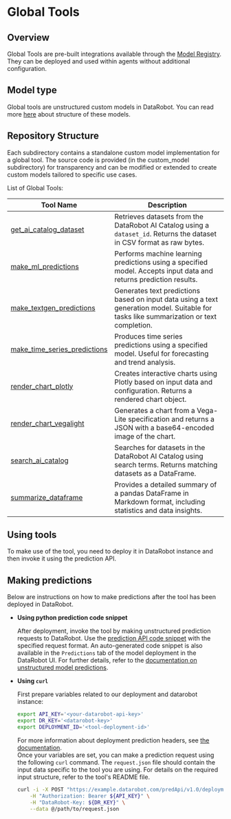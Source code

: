 # Global Tools

## Overview

Global Tools are pre-built integrations available through the [Model Registry](https://docs.datarobot.com/en/docs/mlops/deployment/registry/reg-create.html). They can be deployed and used within agents without additional configuration.

## Model type
Global tools are unstructured custom models in DataRobot. You can read more [here](https://docs.datarobot.com/en/docs/mlops/deployment/custom-models/custom-model-assembly/unstructured-custom-models.html#assemble-unstructured-custom-models) about structure of these models.

## Repository Structure

Each subdirectory contains a standalone custom model implementation for a global tool. The source code is provided (in the custom_model subdirectory) for transparency and can be modified or extended to create custom models tailored to specific use cases.

List of Global Tools:

| **Tool Name**                                                  | **Description**                                                                                                   |
|----------------------------------------------------------------|-------------------------------------------------------------------------------------------------------------------|
| [get_ai_catalog_dataset](./get_ai_catalog_dataset)             | Retrieves datasets from the DataRobot AI Catalog using a `dataset_id`. Returns the dataset in CSV format as raw bytes. |
| [make_ml_predictions](./make_ml_predictions)                   | Performs machine learning predictions using a specified model. Accepts input data and returns prediction results. |
| [make_textgen_predictions](./make_textgen_predictions)         | Generates text predictions based on input data using a text generation model. Suitable for tasks like summarization or text completion. |
| [make_time_series_predictions](./make_time_series_predictions) | Produces time series predictions using a specified model. Useful for forecasting and trend analysis.              |
| [render_chart_plotly](./render_chart_plotly)                   | Creates interactive charts using Plotly based on input data and configuration. Returns a rendered chart object.   |
| [render_chart_vegalight](./render_chart_vegalight)             | Generates a chart from a Vega-Lite specification and returns a JSON with a base64-encoded image of the chart.     |
| [search_ai_catalog](./search_ai_catalog)                       | Searches for datasets in the DataRobot AI Catalog using search terms. Returns matching datasets as a DataFrame.   |
| [summarize_dataframe](./summarize_dataframe)                   | Provides a detailed summary of a pandas DataFrame in Markdown format, including statistics and data insights.     |

## Using tools
To make use of the tool, you need to deploy it in DataRobot instance and then invoke it using the prediction API.

## Making predictions
Below are instructions on how to make predictions after the tool has been deployed in DataRobot.

- **Using python prediction code snippet**
    
    After deployment, invoke the tool by making unstructured prediction requests to DataRobot. 
    Use the [prediction API code snippet](https://docs.datarobot.com/en/docs/predictions/realtime/code-py.html) with the specified request format. An auto-generated code snippet is also available in the `Predictions` tab of the model deployment in the DataRobot UI. 
    For further details, refer to the [documentation on unstructured model predictions](https://docs.datarobot.com/en/docs/api/reference/predapi/pred-ref/dep-pred-unstructured.html). 


- **Using `curl`**

    First prepare variables related to our deployment and datarobot instance:

    ```bash
    export API_KEY='<your-datarobot-api-key>'
    export DR_KEY='<datarobot-key>' 
    export DEPLOYMENT_ID='<tool-deployment-id>'
    ```
  
    For more information about deployment prediction headers, see [the documentation](https://docs.datarobot.com/en/docs/api/reference/predapi/pred-ref/dep-pred.html#headers).  
    Once your variables are set, you can make a prediction request using the following `curl` command. The `request.json` file should contain the input data specific to the tool you are using. 
    For details on the required input structure, refer to the tool's README file.
    
    ```bash
    curl -i -X POST "https://example.datarobot.com/predApi/v1.0/deployments/${DEPLOYMENT_ID}/predictionsUnstructured" \
        -H "Authorization: Bearer ${API_KEY}" \
        -H "DataRobot-Key: ${DR_KEY}" \
        --data @/path/to/request.json
    ```

    